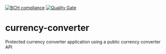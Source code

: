 [![BCH compliance](https://bettercodehub.com/edge/badge/Rolan2772/currency-converter?branch=master)](https://bettercodehub.com/)
[![Quality Gate](https://sonarcloud.io/api/badges/gate?key=com.zooplus.sdc%3Aconverter)](https://sonarcloud.io/dashboard?id=com.zooplus.sdc%3Aconverter)

# currency-converter
Protected currency converter application using a public currency converter API
